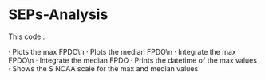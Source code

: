 # SEPs-Analysis

This code : 

· Plots the max FPDO\n
· Plots the median FPDO\n
· Integrate the max FPDO\n
· Integrate the median FPDO
· Prints the datetime of the max values 
· Shows the S NOAA scale for the max and median values 
